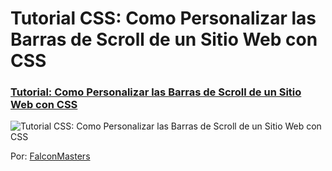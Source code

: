 # Tutorial CSS: Como Personalizar las Barras de Scroll de un Sitio Web con CSS
### [Tutorial: Como Personalizar las Barras de Scroll de un Sitio Web con CSS](https://www.youtube.com/watch?v=E-Npbuksob0)

![Tutorial CSS: Como Personalizar las Barras de Scroll de un Sitio Web con CSS](https://raw.githubusercontent.com/falconmasters/Tutorial-CSS-Como-Personalizar-las-Barras-de-Scroll-de-un-Sitio-Web-con-CSS/master/thumb.jpg)

Por: [FalconMasters](http://www.falconmasters.com)